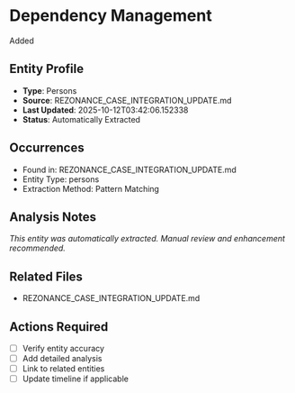 # Dependency Management

Added

## Entity Profile
- **Type**: Persons
- **Source**: REZONANCE_CASE_INTEGRATION_UPDATE.md
- **Last Updated**: 2025-10-12T03:42:06.152338
- **Status**: Automatically Extracted

## Occurrences
- Found in: REZONANCE_CASE_INTEGRATION_UPDATE.md
- Entity Type: persons
- Extraction Method: Pattern Matching

## Analysis Notes
*This entity was automatically extracted. Manual review and enhancement recommended.*

## Related Files
- REZONANCE_CASE_INTEGRATION_UPDATE.md

## Actions Required
- [ ] Verify entity accuracy
- [ ] Add detailed analysis
- [ ] Link to related entities
- [ ] Update timeline if applicable
